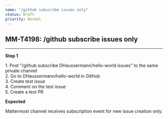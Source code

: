 ```yaml
---
name: "/github subscribe issues only"
status: Draft
priority: Normal
---
```


## MM-T4198: /github subscribe issues only

---

**Step 1**

1\. Post "/github subscribe DHaussermann/hello-world issues" to the same private channel\
2\. Go to DHaussermann/hello-world in GitHub\
3\. Create test issue\
4\. Comment on the test issue\
5\. Create a test PR

**Expected**

Mattermost channel receives subscription event for new issue creation only.
